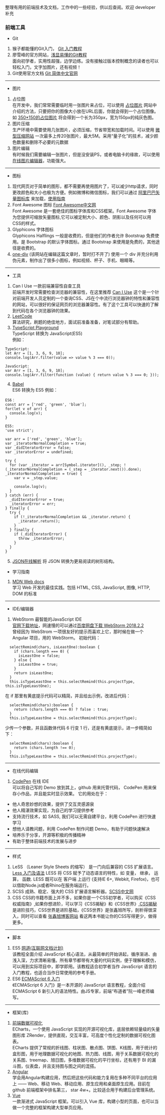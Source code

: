 整理有用的前端技术及文档，工作中的一些经验，供以后查阅。欢迎 developer 补充
### 前端工具
- Git
1. 猴子都能懂的Git入门， [Git 入门教程](https://backlog.com/git-tutorial/cn/intro/intro1_1.html)
2. 廖雪峰的官方网站，[浅显易懂的Git教程](https://www.liaoxuefeng.com/wiki/0013739516305929606dd18361248578c67b8067c8c017b000)  
面向初学者，实用性超强，边学边练。没有接触过版本控制概念的读者也可以轻松入门，文字加图片，还有视频！
3. Git使用官方文档 [Git 简体中文官网](https://git-scm.com/book/zh/v2)
***
- 图片
1. 占位图  
在开发中，我们常常需要临时用一张图片来占位，可以使用 [占位图片](https://placeholder.com/) 网站中介绍的方法，只要把你的图像大小放在URL后面，你就会得到一个占位图像。  如 [350*150的占位图片](https://via.placeholder.com/350x150) 将会得到一个长为350px，宽为150px的纯灰色图。  
2. 图片压缩  
生产环境中需要使用几张图片，必须压缩，节省带宽和加载时间。可以使用 [微型压缩网站](https://tinypng.com/ ) 一次最多上传20张图片，最大5M。采用“量子化”的技术，减少颜色数量和删除不必要的元数据
3. 图片编辑  
有时候我们需要编辑一张图片，但是没安装PS，或者电脑卡的缘故，可以使用 [在线图片编辑器](http://www.uupoop.com/)，功能强大。
***
- 图标
1. 现代网页对于简单的图形，都不需要再使用图片了，可以减少http请求，同时更改颜色和大小也极为方便。例如微博和微信图标，我们可以通过 [阿里巴巴矢量图标库](http://iconfont.cn/) 来加载，[使用指南](http://iconfont.cn/help/index?spm=a313x.7781069.1998910419.12)
2. Font Awesome 图标 [Font Awesome中文网](http://www.fontawesome.com.cn/)  
Font Awesome 是一套绝佳的图标字体库和CSS框架。Font Awesome 字体为您提供可缩放矢量图标,它可以被定制大小、颜色、阴影以及任何可以用CSS的样式。
3. Glyphicons 字体图标  
Glyphicons Halflings 一般是收费的，但是他们的作者允许 Bootstrap 免费使用。是 Bootstrap 的默认字体图标。通过 Bootstrap 来使用是免费的，其他途径是收费的。
4. [one-div](http://www.one-div.com/) (该网站在编辑这篇文章时，暂时打不开了) 使用一个 div 并充分利用伪元素，制作出了很多小图标，例如视频、杯子、手机、眼睛等。
___
- 工具
1. Can I Use 一款前端兼容性自查工具  
 前端开发时常需要检查浏览器的兼容性，在这里推荐 [Can I Use](https://caniuse.com/) 这个是一个针对前端开发人员定制的一个查询CSS、JS在个中流行浏览器钟的特性和兼容性的网站，可以很好的保证网页的浏览器兼容性。有了这个工具可以快速的了解到代码在各个浏览器钟的效果。
2. [LeetCode](https://leetcode-cn.com/)  
算法研究，刷题的绝佳地方，面试前准备准备，对笔试部分有帮助。
3. [TypeScript Playground](http://www.typescriptlang.org/play/index.html)  
TypeScript 转换为 JavaScript(ES5)  
例如：
```
TypeScript:
let Arr = [1, 3, 6, 9, 10];
console.log(Arr.filter(value => value % 3 === 0));
```
```
JavaScript:
var Arr = [1, 3, 6, 9, 10];
console.log(Arr.filter(function (value) { return value % 3 === 0; }));
```
4. [Babel](https://babeljs.io/)  
ES6 转换为 ES5
例如：
```
ES6：
const arr = ['red', 'green', 'blue'];
for(let v of arr) {
  console.log(v);
}
```
```
ES5:
'use strict';

var arr = ['red', 'green', 'blue'];
var _iteratorNormalCompletion = true;
var _didIteratorError = false;
var _iteratorError = undefined;

try {
  for (var _iterator = arr[Symbol.iterator](), _step; !(_iteratorNormalCompletion = (_step = _iterator.next()).done); _iteratorNormalCompletion = true) {
    var v = _step.value;

    console.log(v);
  }
} catch (err) {
  _didIteratorError = true;
  _iteratorError = err;
} finally {
  try {
    if (!_iteratorNormalCompletion && _iterator.return) {
      _iterator.return();
    }
  } finally {
    if (_didIteratorError) {
      throw _iteratorError;
    }
  }
}
```
5. [JSON在线解析](https://c.runoob.com/front-end/53)
将 JSON 转换为更易阅读的树形结构。
- 学习指南
1. [MDN Web docs](https://developer.mozilla.org/zh-CN/)  
学习 Web 开发的最佳实践。包括 HTML, CSS, JavaScript, 图像, HTTP, DOM 的标准
___
- IDE/编辑器
1. WebStorm 最智能的JavaScript IDE  
[官网下载地址](http://www.jetbrains.com/webstorm/download)，网速慢的可以通过[百度网盘下载 WebStorm 2018.2.2](https://pan.baidu.com/s/1GH4Id-RpRx5sMjjgMnIt_g)  
曾经因为 WebStrom 一项很友好的提示而喜欢上它，那时候在做一个 Angular 项目，用的 WebStorm。
初始代码：
```
  selectRemind(chars, isLeastOne):boolean {
    if (chars.length === 0) {
      isLeastOne = false;
    } else {
      isLeastOne = true;
    }
    return isLeastOne;
  }
  this.isTypeLeastOne = this.selectRemind(this.projectType, this.isTypeLeastOne);
```
在 if 那里有黄底提示代码可以精简，并且给出示例，改进后代码：
```
  selectRemind(chars):boolean {
    return (chars.length === 0) ? false : true;
  }
  this.isTypeLeastOne = this.selectRemind(this.projectType);
```
少传一个参数，并且函数体代码 6 行变 1 行，还是有黄底提示，进一步精简如下：
```
  selectRemind(chars):boolean {
    return (chars.length !== 0);
  }
  this.isTypeLeastOne = this.selectRemind(this.projectType);
```
***
- 在线代码编辑
1. [CodePen](https://codepen.io/) 在线 IDE  
可以将自己写的 Demo 放到其上，github 用来托管代码， CodePen 用来保存小作品，并且能实时显示效果。
它的用处在于：  
-  他人奇思妙想的效果，提供了交互灵感源泉
-  他人精湛效果实现，为自己的学习提供参考
-  支持流行技术，如 SASS, 我们可以无需自建平台，利用 CodePen 进行快速学习
-  想他人请教问题，利用 CodePen 制作问题 Demo，有助于问题快速解决
-  培养乐于分享，开源等积极的传播精神
-  有助于整体前端技术的发展与进步
***
- 样式
1. LeSS （Leaner Style Sheets 的缩写） 是一门向后兼容的 CSS 扩展语言。[Less 入门及语法](http://www.bootcss.com/p/lesscss/) LESS 将 CSS 赋予了动态语言的特性，如 变量， 继承， 运算， 函数. LESS 既可以在 客户端 上运行 (支持IE 6+, Webkit, Firefox)，也可以借助Node.js或者Rhino在服务端运行。
2. SCSS 成熟、稳定、强大的 CSS 扩展语言解析器。[SCSS中文网](https://www.sass.hk/)
3. CSS CSS的书籍市面上并不多，如果你是一个CSS初学者，可以购买《CSS权威指南》,如果你想进阶，可以学习《CSS揭秘》和《CSS世界》,[CSS揭秘](http://book.cssmagic.net/)是进阶技巧，CSS世界是进阶基础，《CSS世界》是张鑫旭所写，剖析得很深入，同时可以查看 [张鑫旭博客网站](https://www.zhangxinxu.com/) 看这两本书能让你的CSS写得更少，做得更多。
___
- 脚本
1. ES5 [网道(互联网文档计划)](https://wangdoc.com/javascript/)  
该教程全面介绍 JavaScript 核心语法，从最简单的开始讲起，循序渐进、由浅入深，力求清晰易懂。所有章节都带有大量的代码实例，便于理解和模仿，可以用到实际项目中，即学即用。该教程适合初学者当作 JavaScript 语言的入门教程，也适合当作日常使用的参考手册。
2. ES6 [ECMAScript 6 入门](http://es6.ruanyifeng.com/)   
《ECMAScript 6 入门》是一本开源的 JavaScript 语言教程，全面介绍 ECMAScript 6 新引入的语法特性。由JS专家，前端“布道者”阮一峰老师编写。
___
- 框架(库)
1. [前端数据可视化](http://echarts.baidu.com/)  
ECharts，一个使用 JavaScript 实现的开源可视化库，底层依赖轻量级的矢量图形库 ZRender，提供直观，交互丰富，可高度个性化定制的数据可视化图表。  
ECharts 提供了常规的折线图、柱状图、散点图、饼图、K线图，用于统计的盒形图，用于地理数据可视化的地图、热力图、线图，用于关系数据可视化的关系图、treemap、旭日图，多维数据可视化的平行坐标，还有用于 BI 的漏斗图，仪表盘，并且支持图与图之间的混搭。
2. [Angular](https://angular.cn/)  
学会用Angular构建应用，然后把这些代码和能力复用在多种不同平台的应用上 —— Web、移动 Web、移动应用、原生应用和桌面原生应用。目前在 github 前端框架中排名第三， star 4w+。比较适合用于构建后台管理系统。
3. [Vue](https://cn.vuejs.org/)  
一款渐进式 JavaScript 框架。可以引入 Vue 库，构建小型的页面，也可以当做一个完整的框架构建大型单页应用。